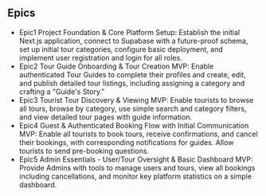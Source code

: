 ## Epics

-   Epic1 Project Foundation & Core Platform Setup: Establish the initial Next.js application, connect to Supabase with a future-proof schema, set up initial tour categories, configure basic deployment, and implement user registration and login for all roles.
-   Epic2 Tour Guide Onboarding & Tour Creation MVP: Enable authenticated Tour Guides to complete their profiles and create, edit, and publish detailed tour listings, including assigning a category and crafting a "Guide's Story."
-   Epic3 Tourist Tour Discovery & Viewing MVP: Enable tourists to browse all tours, browse by category, use simple search and category filters, and view detailed tour pages with guide information.
-   Epic4 Guest & Authenticated Booking Flow with Initial Communication MVP: Enable all tourists to book tours, receive confirmations, and cancel their bookings, with corresponding notifications for guides. Allow tourists to send pre-booking questions.
-   Epic5 Admin Essentials - User/Tour Oversight & Basic Dashboard MVP: Provide Admins with tools to manage users and tours, view all bookings including cancellations, and monitor key platform statistics on a simple dashboard. 